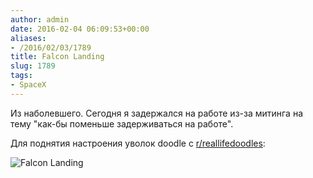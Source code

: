 ```yaml
---
author: admin
date: 2016-02-04 06:09:53+00:00
aliases:
- /2016/02/03/1789
title: Falcon Landing
slug: 1789
tags:
- SpaceX
---
```


Из наболевшего. Сегодня я задержался на работе из-за митинга на тему "как-бы поменьше задерживаться на работе". 


Для поднятия настроения уволок doodle c [r/reallifedoodles](https://www.reddit.com/r/reallifedoodles):

![Falcon Landing](https://giant.gfycat.com/HandyCleverAustralianshelduck.gif)

<!--more-->
